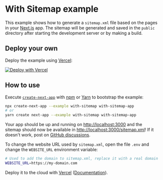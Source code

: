 # With Sitemap example

This example shows how to generate a `sitemap.xml` file based on the pages in your [Next.js](https://nextjs.org/) app. The sitemap will be generated and saved in the `public` directory after starting the development server or by making a build.

## Deploy your own

Deploy the example using [Vercel](https://vercel.com):

[![Deploy with Vercel](https://vercel.com/button)](https://vercel.com/import/project?template=https://github.com/vercel/next.js/tree/canary/examples/with-sitemap)

## How to use

Execute [`create-next-app`](https://github.com/vercel/next.js/tree/canary/packages/create-next-app) with [npm](https://docs.npmjs.com/cli/init) or [Yarn](https://yarnpkg.com/lang/en/docs/cli/create/) to bootstrap the example:

```bash
npx create-next-app --example with-sitemap with-sitemap-app
# or
yarn create next-app --example with-sitemap with-sitemap-app
```

Your app should be up and running on [http://localhost:3000](http://localhost:3000) and the sitemap should now be available in [http://localhost:3000/sitemap.xml](http://localhost:3000/sitemap.xml)! If it doesn't work, post on [GitHub discussions](https://github.com/vercel/next.js/discussions).

To change the website URL used by `sitemap.xml`, open the file `.env` and change the `WEBSITE_URL` environment variable:

```bash
# Used to add the domain to sitemap.xml, replace it with a real domain in production
WEBSITE_URL=https://my-domain.com
```

Deploy it to the cloud with [Vercel](https://vercel.com/import?filter=next.js&utm_source=github&utm_medium=readme&utm_campaign=next-example) ([Documentation](https://nextjs.org/docs/deployment)).
